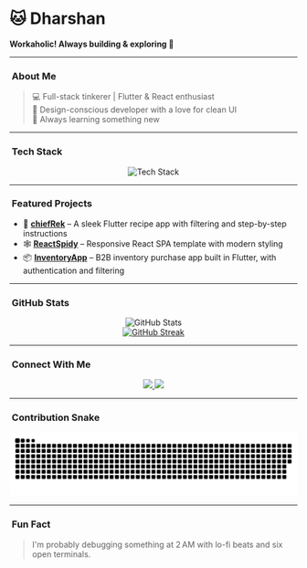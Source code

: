 <p align="center">
  <h1>🐱 Dharshan</h1>
  <p><strong>Workaholic! Always building & exploring 🌌</strong></p>
</p>

---

### ​ About Me

> 💻 Full-stack tinkerer | Flutter & React enthusiast  
> 🎨 Design-conscious developer with a love for clean UI  
> 🌱 Always learning something new  

---

### ​​ Tech Stack

<p align="center">
  <img src="https://github-readme-tech-stack.vercel.app/api/cards?theme=catppuccin_mocha&lineCount=2&line1=react,react,89b4fa;flutter,flutter,94e2d5;firebase,firebase,fab387;&line2=dart,dart,89dceb;typescript,typescript,89dceb;javascript,javascript,f9e2af;" alt="Tech Stack" />
</p>

---

### ​ Featured Projects

- 🎯 [**chiefRek**](https://github.com/shanxn/chiefRek) – A sleek Flutter recipe app with filtering and step-by-step instructions  
- 🕸️ [**ReactSpidy**](https://github.com/shanxn/ReactSpidy) – Responsive React SPA template with modern styling  
- 📦 [**InventoryApp**](https://github.com/shanxn/InventoryApp) – B2B inventory purchase app built in Flutter, with authentication and filtering

---

### ​ GitHub Stats

<p align="center">
  <img src="https://github-readme-stats.vercel.app/api?username=shanxn&show_icons=true&theme=catppuccin_mocha&hide_border=true&border_radius=12" alt="GitHub Stats" />
  <br />
  <a href="https://github.com/shanxn">
    <img src="https://github-readme-streak-stats-eight.vercel.app?user=shanxn&theme=catppuccin_mocha&hide_longest_streak=true" alt="GitHub Streak" />
  </a>
</p>

---

### ​ Connect With Me

<p align="center">
  <a href="https://www.linkedin.com/in/dharshanxn">
    <img src="https://img.shields.io/badge/LinkedIn-89b4fa?style=for-the-badge&logo=linkedin&logoColor=black" />
  </a>
  <a href="https://www.instagram.com/dharshanxn">
    <img src="https://img.shields.io/badge/Instagram-f38ba8?style=for-the-badge&logo=instagram&logoColor=black" />
  </a>
</p>

---

### ​ Contribution Snake

<picture>
  <source media="(prefers-color-scheme: dark)" srcset="output/github-snake-dark.svg" />
  <source media="(prefers-color-scheme: light)" srcset="output/github-snake.svg" />
  <img alt="github-snake" src="output/github-snake.svg" />
</picture>






---

### ​ Fun Fact

> I'm probably debugging something at 2 AM with lo-fi beats and six open terminals.

<!-- Theme inspired by Catppuccin Mocha -->

